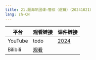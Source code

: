 ```yaml
---
title: 21.题海巩固课—管综（逻辑）（20241021）
lang: zh-CN
---
```



| 平台       | 观看链接                                                                                                                               | 课件链接                                                                                              |
|----------|------------------------------------------------------------------------------------------------------------------------------------|---------------------------------------------------------------------------------------------------|
| YouTube  | todo                                                                                                                               | [2024](../../public/logic/%E9%80%BB%E8%BE%91-%E6%AD%A3%E5%BC%8F%E8%AF%BE/pdf/2024%20-%20dasc.pdf) |
| Bilibili | [观看](https://www.bilibili.com/video/BV13DkKYHEmg?spm_id_from=333.788.videopod.sections&vd_source=752f1f454ebffd32e5dbe02742c48dab) |                                                                                                   |





